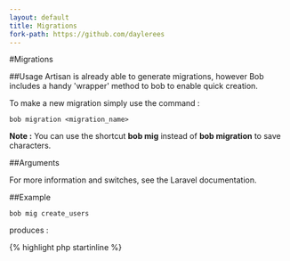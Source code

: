 ```yaml
---
layout: default
title: Migrations
fork-path: https://github.com/daylerees
---
```


#Migrations

##Usage
Artisan is already able to generate migrations, however Bob includes a handy 'wrapper' method to bob to enable quick creation.

To make a new migration simply use the command :

	bob migration <migration_name>

<div class="alert alert-info">
<strong>Note :</strong> You can use the shortcut <strong>bob mig</strong> instead of <strong>bob migration</strong> to save characters.
</div>

##Arguments

For more information and switches, see the Laravel documentation.


##Example

	bob mig create_users

produces :

{% highlight php startinline %}
<?php

class Create_Users {

	/**
	 * Make changes to the database.
	 *
	 * @return void
	 */
	public function up()
	{
		//
	}

	/**
	 * Revert the changes to the database.
	 *
	 * @return void
	 */
	public function down()
	{
		//
	}

}
{% endhighlight %}
